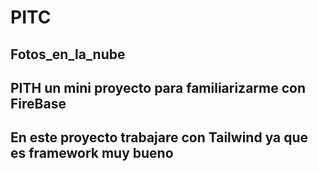 # PITC
## Fotos_en_la_nube
## PITH un mini proyecto para familiarizarme con FireBase
## En este proyecto trabajare con Tailwind ya que es framework muy bueno
